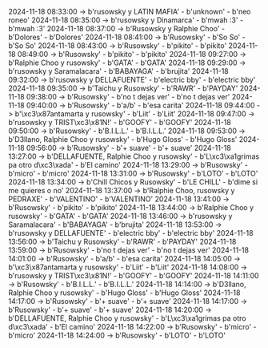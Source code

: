 2024-11-18 08:33:00 -> b'rusowsky y LATIN MAFIA' - b'unknown' - b'neo roneo'
2024-11-18 08:35:00 -> b'rusowsky y Dinamarca' - b'mwah :3' - b'mwah :3'
2024-11-18 08:37:00 -> b'Rusowsky y Ralphie Choo' - b'Dolores' - b'Dolores'
2024-11-18 08:41:00 -> b'Rusowsky' - b'So So' - b'So So'
2024-11-18 08:43:00 -> b'Rusowsky' - b'pikito' - b'pikito'
2024-11-18 08:49:00 -> b'Rusowsky' - b'pikito' - b'pikito'
2024-11-18 09:27:00 -> b'Ralphie Choo y rusowsky' - b'GATA' - b'GATA'
2024-11-18 09:29:00 -> b'rusowsky y Saramalacara' - b'BABAYAGA' - b'brujita'
2024-11-18 09:32:00 -> b'rusowsky y DELLAFUENTE' - b'electric bby' - b'electric bby'
2024-11-18 09:35:00 -> b'Taichu y Rusowsky' - b'RAWR' - b'PAYDAY'
2024-11-18 09:38:00 -> b'Rusowsky' - b'no t dejas ver' - b'no t dejas ver'
2024-11-18 09:40:00 -> b'Rusowsky' - b'a/b' - b'esa carita'
2024-11-18 09:44:00 -> b'\xc3\x87antamarta y rusowsky' - b'Liit' - b'Liit'
2024-11-18 09:47:00 -> b'rusowsky y TRIST\xc3\x81N!' - b'GOOFY' - b'GOOFY'
2024-11-18 09:50:00 -> b'Rusowsky' - b'B.I.L.L.' - b'B.I.L.L.'
2024-11-18 09:53:00 -> b'D3llano, Ralphie Choo y rusowsky' - b'Hugo Gloss' - b'Hugo Gloss'
2024-11-18 09:56:00 -> b'Rusowsky' - b'+ suave' - b'+ suave'
2024-11-18 13:27:00 -> b'DELLAFUENTE, Ralphie Choo y rusowsky' - b'L\xc3\xa1grimas pa otro d\xc3\xada' - b'El camino'
2024-11-18 13:29:00 -> b'Rusowsky' - b'micro' - b'micro'
2024-11-18 13:31:00 -> b'Rusowsky' - b'LOTO' - b'LOTO'
2024-11-18 13:34:00 -> b'Chill Chicos y Rusowsky' - b'LE CHILL' - b'dime si me quieres o no'
2024-11-18 13:37:00 -> b'Ralphie Choo, rusowsky y PEDRAXE' - b'VALENTINO' - b'VALENTINO'
2024-11-18 13:41:00 -> b'Rusowsky' - b'pikito' - b'pikito'
2024-11-18 13:44:00 -> b'Ralphie Choo y rusowsky' - b'GATA' - b'GATA'
2024-11-18 13:46:00 -> b'rusowsky y Saramalacara' - b'BABAYAGA' - b'brujita'
2024-11-18 13:53:00 -> b'rusowsky y DELLAFUENTE' - b'electric bby' - b'electric bby'
2024-11-18 13:56:00 -> b'Taichu y Rusowsky' - b'RAWR' - b'PAYDAY'
2024-11-18 13:59:00 -> b'Rusowsky' - b'no t dejas ver' - b'no t dejas ver'
2024-11-18 14:01:00 -> b'Rusowsky' - b'a/b' - b'esa carita'
2024-11-18 14:05:00 -> b'\xc3\x87antamarta y rusowsky' - b'Liit' - b'Liit'
2024-11-18 14:08:00 -> b'rusowsky y TRIST\xc3\x81N!' - b'GOOFY' - b'GOOFY'
2024-11-18 14:11:00 -> b'Rusowsky' - b'B.I.L.L.' - b'B.I.L.L.'
2024-11-18 14:14:00 -> b'D3llano, Ralphie Choo y rusowsky' - b'Hugo Gloss' - b'Hugo Gloss'
2024-11-18 14:17:00 -> b'Rusowsky' - b'+ suave' - b'+ suave'
2024-11-18 14:17:00 -> b'Rusowsky' - b'+ suave' - b'+ suave'
2024-11-18 14:20:00 -> b'DELLAFUENTE, Ralphie Choo y rusowsky' - b'L\xc3\xa1grimas pa otro d\xc3\xada' - b'El camino'
2024-11-18 14:22:00 -> b'Rusowsky' - b'micro' - b'micro'
2024-11-18 14:24:00 -> b'Rusowsky' - b'LOTO' - b'LOTO'
